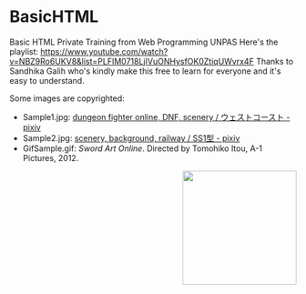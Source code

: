 # BasicHTML
Basic HTML Private Training from Web Programming UNPAS
Here's the playlist:
https://www.youtube.com/watch?v=NBZ9Ro6UKV8&list=PLFIM0718LjIVuONHysfOK0ZtiqUWvrx4F
Thanks to Sandhika Galih who's kindly make this free to learn for everyone and it's easy to understand.

Some images are copyrighted:
 - Sample1.jpg: [dungeon fighter online, DNF, scenery / ウェストコースト - pixiv](https://www.pixiv.net/en/artworks/67003464)
 - Sample2.jpg: [scenery, background, railway / SS1型 - pixiv](https://www.pixiv.net/en/artworks/66218807)
- GifSample.gif: *Sword Art Online*. Directed by Tomohiko Itou, A-1 Pictures, 2012.

<img  align= "right" src="https://cdn.discordapp.com/attachments/527433841690804224/791558706508726292/Pre-comp-3.gif"  width="200">